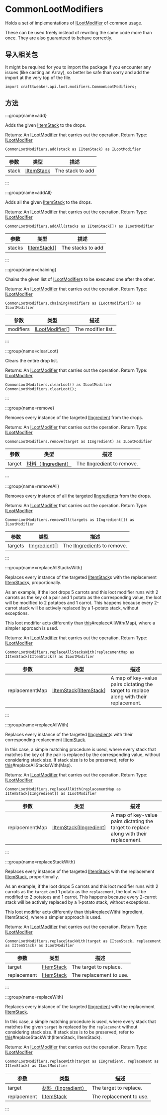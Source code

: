 # CommonLootModifiers

Holds a set of implementations of [ILootModifier](/vanilla/api/loot/modifiers/ILootModifier) of common usage.

 These can be used freely instead of rewriting the same code more than once. They are also guaranteed to behave correctly.

## 导入相关包

It might be required for you to import the package if you encounter any issues (like casting an Array), so better be safe than sorry and add the import at the very top of the file.
```zenscript
import crafttweaker.api.loot.modifiers.CommonLootModifiers;
```


## 方法

:::group{name=add}

Adds the given [IItemStack](/vanilla/api/items/IItemStack) to the drops.

Returns: An [ILootModifier](/vanilla/api/loot/modifiers/ILootModifier) that carries out the operation. Return Type: [ILootModifier](/vanilla/api/loot/modifiers/ILootModifier)

```zenscript
CommonLootModifiers.add(stack as IItemStack) as ILootModifier
```

| 参数    | 类型                                          | 描述               |
| ----- | ------------------------------------------- | ---------------- |
| stack | [IItemStack](/vanilla/api/items/IItemStack) | The stack to add |


:::

:::group{name=addAll}

Adds all the given [IItemStack](/vanilla/api/items/IItemStack) to the drops.

Returns: An [ILootModifier](/vanilla/api/loot/modifiers/ILootModifier) that carries out the operation. Return Type: [ILootModifier](/vanilla/api/loot/modifiers/ILootModifier)

```zenscript
CommonLootModifiers.addAll(stacks as IItemStack[]) as ILootModifier
```

| 参数     | 类型                                            | 描述                |
| ------ | --------------------------------------------- | ----------------- |
| stacks | [IItemStack](/vanilla/api/items/IItemStack)[] | The stacks to add |


:::

:::group{name=chaining}

Chains the given list of [ILootModifier](/vanilla/api/loot/modifiers/ILootModifier)s to be executed one after the other.

Returns: An [ILootModifier](/vanilla/api/loot/modifiers/ILootModifier) that carries out the operation. Return Type: [ILootModifier](/vanilla/api/loot/modifiers/ILootModifier)

```zenscript
CommonLootModifiers.chaining(modifiers as ILootModifier[]) as ILootModifier
```

| 参数        | 类型                                                           | 描述                 |
| --------- | ------------------------------------------------------------ | ------------------ |
| modifiers | [ILootModifier](/vanilla/api/loot/modifiers/ILootModifier)[] | The modifier list. |


:::

:::group{name=clearLoot}

Clears the entire drop list.

Returns: An [ILootModifier](/vanilla/api/loot/modifiers/ILootModifier) that carries out the operation. Return Type: [ILootModifier](/vanilla/api/loot/modifiers/ILootModifier)

```zenscript
CommonLootModifiers.clearLoot() as ILootModifier
CommonLootModifiers.clearLoot();
```

:::

:::group{name=remove}

Removes every instance of the targeted [IIngredient](/vanilla/api/items/IIngredient) from the drops.

Returns: An [ILootModifier](/vanilla/api/loot/modifiers/ILootModifier) that carries out the operation. Return Type: [ILootModifier](/vanilla/api/loot/modifiers/ILootModifier)

```zenscript
CommonLootModifiers.remove(target as IIngredient) as ILootModifier
```

| 参数     | 类型                                                | 描述                                                           |
| ------ | ------------------------------------------------- | ------------------------------------------------------------ |
| target | [材料（IIngredient）](/vanilla/api/items/IIngredient) | The [IIngredient](/vanilla/api/items/IIngredient) to remove. |


:::

:::group{name=removeAll}

Removes every instance of all the targeted [IIngredient](/vanilla/api/items/IIngredient)s from the drops.

Returns: An [ILootModifier](/vanilla/api/loot/modifiers/ILootModifier) that carries out the operation. Return Type: [ILootModifier](/vanilla/api/loot/modifiers/ILootModifier)

```zenscript
CommonLootModifiers.removeAll(targets as IIngredient[]) as ILootModifier
```

| 参数      | 类型                                              | 描述                                                            |
| ------- | ----------------------------------------------- | ------------------------------------------------------------- |
| targets | [IIngredient](/vanilla/api/items/IIngredient)[] | The [IIngredient](/vanilla/api/items/IIngredient)s to remove. |


:::

:::group{name=replaceAllStacksWith}

Replaces every instance of the targeted [IItemStack](/vanilla/api/items/IItemStack)s with the replacement [IItemStack](/vanilla/api/items/IItemStack)s, proportionally.

 As an example, if the loot drops 5 carrots and this loot modifier runs with 2 carrots as the key of a pair and 1 potato as the corresponding value, the loot will be modified to 2 potatoes and 1 carrot. This happens because every 2-carrot stack will be actively replaced by a 1-potato stack, without exceptions.

 This loot modifier acts differently than [this](.)#replaceAllWith(Map), where a simpler approach is used.

Returns: An [ILootModifier](/vanilla/api/loot/modifiers/ILootModifier) that carries out the operation. Return Type: [ILootModifier](/vanilla/api/loot/modifiers/ILootModifier)

```zenscript
CommonLootModifiers.replaceAllStacksWith(replacementMap as IItemStack[IItemStack]) as ILootModifier
```

| 参数             | 类型                                                                                       | 描述                                                                                     |
| -------------- | ---------------------------------------------------------------------------------------- | -------------------------------------------------------------------------------------- |
| replacementMap | [IItemStack](/vanilla/api/items/IItemStack)[[IItemStack](/vanilla/api/items/IItemStack)] | A map of key-value pairs dictating the target to replace along with their replacement. |


:::

:::group{name=replaceAllWith}

Replaces every instance of the targeted [IIngredient](/vanilla/api/items/IIngredient)s with their corresponding replacement [IItemStack](/vanilla/api/items/IItemStack).

 In this case, a simple matching procedure is used, where every stack that matches the key of the pair is replaced by the corresponding value, without considering stack size. If stack size is to be preserved, refer to [this](.)#replaceAllStacksWith(Map).

Returns: An [ILootModifier](/vanilla/api/loot/modifiers/ILootModifier) that carries out the operation. Return Type: [ILootModifier](/vanilla/api/loot/modifiers/ILootModifier)

```zenscript
CommonLootModifiers.replaceAllWith(replacementMap as IItemStack[IIngredient]) as ILootModifier
```

| 参数             | 类型                                                                                         | 描述                                                                                     |
| -------------- | ------------------------------------------------------------------------------------------ | -------------------------------------------------------------------------------------- |
| replacementMap | [IItemStack](/vanilla/api/items/IItemStack)[[IIngredient](/vanilla/api/items/IIngredient)] | A map of key-value pairs dictating the target to replace along with their replacement. |


:::

:::group{name=replaceStackWith}

Replaces every instance of the targeted [IItemStack](/vanilla/api/items/IItemStack) with the replacement [IItemStack](/vanilla/api/items/IItemStack), proportionally.

 As an example, if the loot drops 5 carrots and this loot modifier runs with 2 carrots as the <code>target</code>
 and 1 potato as the <code>replacement</code>, the loot will be modified to 2 potatoes and 1 carrot. This happens because every 2-carrot stack will be actively replaced by a 1-potato stack, without exceptions.

 This loot modifier acts differently than [this](.)#replaceWith(IIngredient, IItemStack), where a simpler approach is used.

Returns: An [ILootModifier](/vanilla/api/loot/modifiers/ILootModifier) that carries out the operation. Return Type: [ILootModifier](/vanilla/api/loot/modifiers/ILootModifier)

```zenscript
CommonLootModifiers.replaceStackWith(target as IItemStack, replacement as IItemStack) as ILootModifier
```

| 参数          | 类型                                          | 描述                      |
| ----------- | ------------------------------------------- | ----------------------- |
| target      | [IItemStack](/vanilla/api/items/IItemStack) | The target to replace.  |
| replacement | [IItemStack](/vanilla/api/items/IItemStack) | The replacement to use. |


:::

:::group{name=replaceWith}

Replaces every instance of the targeted [IIngredient](/vanilla/api/items/IIngredient) with the replacement [IItemStack](/vanilla/api/items/IItemStack).

 In this case, a simple matching procedure is used, where every stack that matches the given <code>target</code>
 is replaced by the <code>replacement</code> without considering stack size. If stack size is to be preserved, refer to [this](.)#replaceStackWith(IItemStack, IItemStack).

Returns: An [ILootModifier](/vanilla/api/loot/modifiers/ILootModifier) that carries out the operation. Return Type: [ILootModifier](/vanilla/api/loot/modifiers/ILootModifier)

```zenscript
CommonLootModifiers.replaceWith(target as IIngredient, replacement as IItemStack) as ILootModifier
```

| 参数          | 类型                                                | 描述                      |
| ----------- | ------------------------------------------------- | ----------------------- |
| target      | [材料（IIngredient）](/vanilla/api/items/IIngredient) | The target to replace.  |
| replacement | [IItemStack](/vanilla/api/items/IItemStack)       | The replacement to use. |


:::

